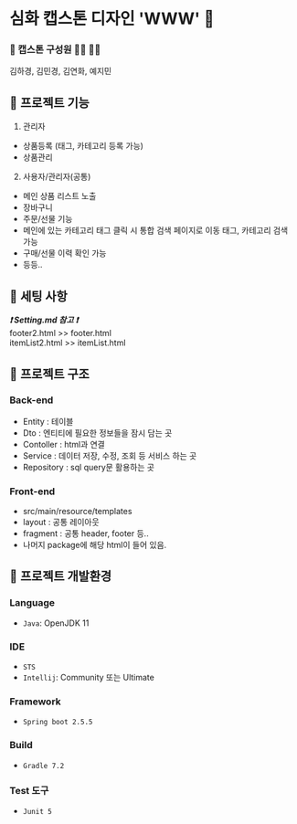 # 심화 캡스톤 디자인 'WWW' 👋

### 🌠 캡스톤 구성원 🙇‍♀ 🙇‍♂  
김하경, 김민경, 김연화, 예지민

## 🌠 프로젝트 기능  
1. 관리자
- 상품등록 (태그, 카테고리 등록 가능)
- 상품관리

2. 사용자/관리자(공통)
- 메인 상품 리스트 노출
- 장바구니
- 주문/선물 기능
- 메인에 있는 카테고리 <a>태그 클릭 시 통합 검색 페이지로 이동
  태그, 카테고리 검색 가능
- 구매/선물 이력 확인 가능
- 등등..

## 🌠 세팅 사항  
***❗ Setting.md 참고 ❗***  
footer2.html >> footer.html  
itemList2.html >> itemList.html

## 🌠 프로젝트 구조

### Back-end
- Entity : 테이블
- Dto : 엔티티에 필요한 정보들을 잠시 담는 곳
- Contoller : html과 연결 
- Service : 데이터 저장, 수정, 조회 등 서비스 하는 곳
- Repository : sql query문 활용하는 곳

### Front-end
- src/main/resource/templates
- layout : 공통 레이아웃
- fragment : 공통 header, footer 등.. 
- 나머지 package에 해당 html이 들어 있음.


## 🧶 프로젝트 개발환경  
### Language
- `Java`: OpenJDK 11

### IDE
- `STS`
- `Intellij`: Community 또는 Ultimate

### Framework 
- `Spring boot 2.5.5`

### Build
- `Gradle 7.2`

### Test 도구
- `Junit 5`
